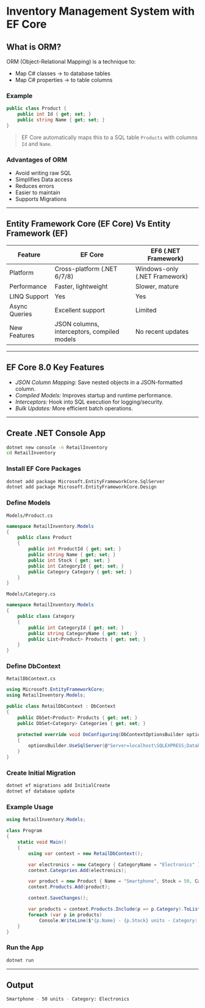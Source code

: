 # Inventory Management System with EF Core
## What is ORM?

ORM (Object-Relational Mapping) is a technique to:
- Map C# classes → to database tables
- Map C# properties → to table columns

### Example

```csharp
public class Product {
    public int Id { get; set; }
    public string Name { get; set; }
}
```
> EF Core automatically maps this to a SQL table `Products` with columns `Id` and `Name`.

### Advantages of ORM

- Avoid writing raw SQL
- Simplifies Data access
- Reduces errors
- Easier to maintain
- Supports Migrations
---
## Entity Framework Core (EF Core) Vs Entity Framework (EF)

| Feature       | EF Core                                     | EF6 (.NET Framework)          |
| ------------- | ------------------------------------------- | ----------------------------- |
| Platform      | Cross-platform (.NET 6/7/8)                 | Windows-only (.NET Framework) |
| Performance   | Faster, lightweight                         | Slower, mature                |
| LINQ Support  | Yes                                         | Yes                           |
| Async Queries | Excellent support                         | Limited                     |
| New Features  | JSON columns, interceptors, compiled models | No recent updates           |
---

## EF Core 8.0 Key Features

- *JSON Column Mapping:* Save nested objects in a JSON-formatted column.
- *Compiled Models:* Improves startup and runtime performance.
- *Interceptors:* Hook into SQL execution for logging/security.
- *Bulk Updates:* More efficient batch operations.
---

##  Create .NET Console App

```bash
dotnet new console -n RetailInventory
cd RetailInventory
```
### Install EF Core Packages

```bash
dotnet add package Microsoft.EntityFrameworkCore.SqlServer
dotnet add package Microsoft.EntityFrameworkCore.Design
```

### Define Models

`Models/Product.cs`
```csharp
namespace RetailInventory.Models
{
    public class Product
    {
        public int ProductId { get; set; }
        public string Name { get; set; }
        public int Stock { get; set; }
        public int CategoryId { get; set; }
        public Category Category { get; set; }
    }
}
```

`Models/Category.cs`
```csharp
namespace RetailInventory.Models
{
    public class Category
    {
        public int CategoryId { get; set; }
        public string CategoryName { get; set; }
        public List<Product> Products { get; set; }
    }
}
```
### Define DbContext

`RetailDbContext.cs`
```csharp
using Microsoft.EntityFrameworkCore;
using RetailInventory.Models;

public class RetailDbContext : DbContext
{
    public DbSet<Product> Products { get; set; }
    public DbSet<Category> Categories { get; set; }

    protected override void OnConfiguring(DbContextOptionsBuilder optionsBuilder)
    {
        optionsBuilder.UseSqlServer(@"Server=localhost\SQLEXPRESS;Database=RetailDb;Trusted_Connection=True;TrustServerCertificate=True");
    }
}
```

### Create Initial Migration

```bash
dotnet ef migrations add InitialCreate
dotnet ef database update
```

### Example Usage

```csharp
using RetailInventory.Models;

class Program
{
    static void Main()
    {
        using var context = new RetailDbContext();

        var electronics = new Category { CategoryName = "Electronics" };
        context.Categories.Add(electronics);

        var product = new Product { Name = "Smartphone", Stock = 50, Category = electronics };
        context.Products.Add(product);

        context.SaveChanges();

        var products = context.Products.Include(p => p.Category).ToList();
        foreach (var p in products)
            Console.WriteLine($"{p.Name} - {p.Stock} units - Category: {p.Category.CategoryName}");
    }
}
```

### Run the App

```bash
dotnet run
```
---
## Output

```bash
Smartphone - 50 units - Category: Electronics
```